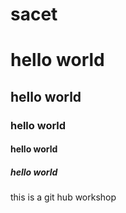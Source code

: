# sacet
# hello world
## hello world
### hello world
#### hello world
##### hello world
this is a git hub workshop
